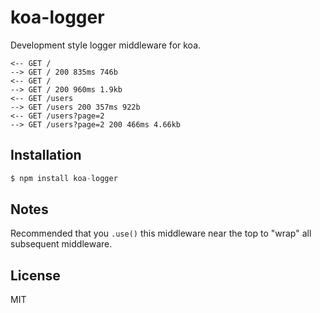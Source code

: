 
# koa-logger

 Development style logger middleware for koa.

```
<-- GET /
--> GET / 200 835ms 746b
<-- GET /
--> GET / 200 960ms 1.9kb
<-- GET /users
--> GET /users 200 357ms 922b
<-- GET /users?page=2
--> GET /users?page=2 200 466ms 4.66kb
```

## Installation

```js
$ npm install koa-logger
```

## Notes

  Recommended that you `.use()` this middleware near the top
  to "wrap" all subsequent middleware.

## License

  MIT